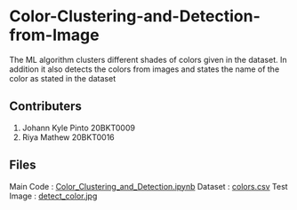 # Color-Clustering-and-Detection-from-Image
The ML algorithm clusters different shades of colors given in the dataset. In addition it also detects the colors from images and states the name of the color as stated in the dataset

## Contributers
1. Johann Kyle Pinto 20BKT0009
2. Riya Mathew 20BKT0016

## Files
Main Code : [Color_Clustering_and_Detection.ipynb](Color_Clustering_and_Detection.ipynb)
Dataset : [colors.csv](colors.csv)
Test Image : [detect_color.jpg](detect_color.jpg)
